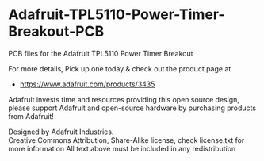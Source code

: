 # Adafruit-TPL5110-Power-Timer-Breakout-PCB
PCB files for the Adafruit TPL5110 Power Timer Breakout

For more details, Pick up one today & check out the product page at

   * https://www.adafruit.com/products/3435

Adafruit invests time and resources providing this open source design, 
please support Adafruit and open-source hardware by purchasing 
products from Adafruit!

Designed by Adafruit Industries.  
Creative Commons Attribution, Share-Alike license, check license.txt for more information
All text above must be included in any redistribution